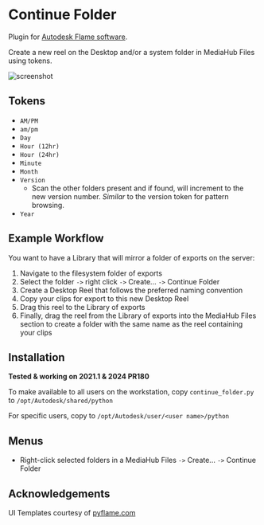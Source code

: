 # Continue Folder

Plugin for [Autodesk Flame software](http://www.autodesk.com/products/flame).

Create a new reel on the Desktop and/or a system folder in MediaHub Files using tokens.

![screenshot](screenshot.jpg)

## Tokens
- `AM/PM`
- `am/pm`
- `Day`
- `Hour (12hr)`
- `Hour (24hr)`
- `Minute`
- `Month`
- `Version`
	- Scan the other folders present and if found, will increment to the new version number.  *Similar* to the version token for pattern browsing.
- `Year`

## Example Workflow
You want to have a Library that will mirror a folder of exports on the server:
 1. Navigate to the filesystem folder of exports
 2. Select the folder `->` right click `->` Create... `->` Continue Folder
 3. Create a Desktop Reel that follows the preferred naming convention
 4. Copy your clips for export to this new Desktop Reel
 5. Drag this reel to the Library of exports
 6. Finally, drag the reel from the Library of exports into the MediaHub Files section to create a folder with the same name as the reel containing your clips

## Installation
**Tested & working on 2021.1 & 2024 PR180**

To make available to all users on the workstation, copy `continue_folder.py` to `/opt/Autodesk/shared/python`

For specific users, copy to `/opt/Autodesk/user/<user name>/python`

## Menus
- Right-click selected folders in a MediaHub Files `->` Create... `->` Continue Folder

## Acknowledgements
UI Templates courtesy of [pyflame.com](http://www.pyflame.com)
